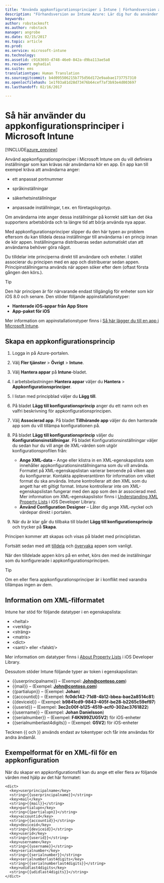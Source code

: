 ```yaml
---
title: "Använda appkonfigurationsprinciper i Intune | Förhandsversion av Intune Azure | Microsoft Docs"
description: "Förhandsversion av Intune Azure: Lär dig hur du använder appkonfigurationsprinciper för att ange konfigurationsdata till en iOS-app när den körs."
keywords: 
author: robstackmsft
ms.author: robstack
manager: angrobe
ms.date: 02/15/2017
ms.topic: article
ms.prod: 
ms.service: microsoft-intune
ms.technology: 
ms.assetid: c9163693-d748-46e0-842a-d9ba113ae5a8
ms.reviewer: mghadial
ms.suite: ems
translationtype: Human Translation
ms.sourcegitcommit: b4d095506215b775d56d172e9aabae1737757310
ms.openlocfilehash: 1e1f03a81d28d73476b64cef7af3b93e4d003697
ms.lasthandoff: 02/16/2017

---
```


# <a name="how-to-use-microsoft-intune-app-configuration-policies"></a>Så här använder du appkonfigurationsprinciper i Microsoft Intune

[!INCLUDE[azure_preview](../includes/azure_preview.md)]

Använd appkonfigurationsprinciper i Microsoft Intune om du vill definiera inställningar som kan krävas när användarna kör en app. En app kan till exempel kräva att användarna anger:

-   ett anpassat portnummer

-   språkinställningar

-   säkerhetsinställningar

-   anpassade inställningar, t.ex. en företagslogotyp.

Om användarna inte anger dessa inställningar på korrekt sätt kan det öka supportens arbetsbörda och ta längre tid att börja använda nya appar.

Med appkonfigurationsprinciper slipper du den här typen av problem eftersom du kan tilldela dessa inställningar till användarna i en princip innan de kör appen. Inställningarna distribueras sedan automatiskt utan att användarna behöver göra något.

Du tilldelar inte principerna direkt till användare och enheter. I stället associerar du principen med en app och distribuerar sedan appen. Principinställningarna används när appen söker efter dem (oftast första gången den körs.).

> [!TIP]
> Den här principen är för närvarande endast tillgänglig för enheter som kör iOS 8.0 och senare. Den stöder följande appinstallationstyper:
>
> -   **Hanterade iOS-appar från App Store**
> -   **App-paket för iOS**
>
> Mer information om appinstallationstyper finns i [Så här lägger du till en app i Microsoft Intune](/intune-azure/manage-apps/add-apps).

## <a name="create-an-app-configuration-policy"></a>Skapa en appkonfigurationsprincip

1. Logga in på Azure-portalen.
2. Välj **Fler tjänster** > **Övrigt** > **Intune**.
3. Välj **Hantera appar** på **Intune**-bladet.
1.  I arbetsbelastningen **Hantera appar** väljer du **Hantera** > **Appkonfigurationsprinciper**.

2.  I listan med principblad väljer du **Lägg till**.

3.  På bladet **Lägg till konfigurationsprincip** anger du ett namn och en valfri beskrivning för appkonfigurationsprincipen.
4.  Välj **Associerad app**. På bladet **Tillhörande app** väljer du den hanterade app som du vill tillämpa konfigurationen på.
5.  På bladet **Lägg till konfigurationsprincip** väljer du **Konfigurationsinställningar**. På bladet Konfigurationsinställningar väljer du sedan hur du vill ange de XML-värden som utgör konfigurationsprofilen från:
    - **Ange XML-data** – Ange eller klistra in en XML-egenskapslista som innehåller appkonfigurationsinställningarna som du vill använda. Formatet på XML-egenskapslistan varierar beroende på vilken app du konfigurerar. Kontakta appleverantören för information om vilket format du ska använda.
    Intune kontrollerar att den XML som du angett har ett giltigt format. Intune kontrollerar inte om XML-egenskapslistan fungerar med den app som den är associerad med.
    Mer information om XML-egenskapslistor finns i [Understanding XML Property Lists](https://developer.apple.com/library/ios/documentation/Cocoa/Conceptual/PropertyLists/UnderstandXMLPlist/UnderstandXMLPlist.html) i iOS Developer Library.
    - **Använd Configuration Designer** – Låter dig ange XML-nyckel och värdepar direkt i portalen.
8. När du är klar går du tillbaka till bladet **Lägg till konfigurationsprincip** och trycker på **Skapa**.

Principen kommer att skapas och visas på bladet med principlistan.

Fortsätt sedan med att [tilldela](deploy-apps.md) och [övervaka](monitor-apps.md) appen som vanligt.

När den tilldelade appen körs på en enhet, körs den med de inställningar som du konfigurerade i appkonfigurationsprincipen.

> [!TIP]
> Om en eller flera appkonfigurationsprinciper är i konflikt med varandra tillämpas ingen av dem.

## <a name="information-about-the-xml-file-format"></a>Information om XML-filformatet

Intune har stöd för följande datatyper i en egenskapslista:

- &lt;heltal&gt;
- &lt;verklig&gt;
- &lt;sträng&gt;
- &lt;matris&gt;
- &lt;dict&gt;
- &lt;sant/&gt; eller &lt;falskt/&gt;

Mer information om datatyper finns i [About Property Lists](https://developer.apple.com/library/ios/documentation/Cocoa/Conceptual/PropertyLists/AboutPropertyLists/AboutPropertyLists.html) i iOS Developer Library.

Dessutom stöder Intune följande typer av token i egenskapslistan:
- \{\{userprincipalname\}\} – (Exempel: **John@contoso.com**)
- \{\{mail\}\} – (Exempel: **John@contoso.com**)
- \{\{partialupn\}\} – (Exempel: **Johan**)
- \{\{accountid\}\} – (Exempel: **fc0dc142-71d8-4b12-bbea-bae2a8514c81**)
- \{\{deviceid\}\} – (Exempel: **b9841cd9-9843-405f-be28-b2265c59ef97**)
- \{\{userid\}\} – (Exempel: **3ec2c00f-b125-4519-acf0-302ac3761822**)
- \{\{username\}\} – (Exempel: **Johan Danielsson**)
- \{\{serialnumber\}\} – (Exempel: **F4KN99ZUG5V2**) för iOS-enheter
- \{\{serialnumberlast4digits\}\} – (Exempel: **G5V2**) för iOS-enheter

Tecknen \{\{ och \}\} används endast av tokentyper och får inte användas för andra ändamål.





## <a name="example-format-for-an-app-configuration-xml-file"></a>Exempelformat för en XML-fil för en appkonfiguration

När du skapar en appkonfigurationsfil kan du ange ett eller flera av följande värden med hjälp av det här formatet:

```
<dict>
  <key>userprincipalname</key>
  <string>{{userprincipalname}}</string>
  <key>mail</key>
  <string>{{mail}}</string>
  <key>partialupn</key>
  <string>{{partialupn}}</string>
  <key>accountid</key>
  <string>{{accountid}}</string>
  <key>deviceid</key>
  <string>{{deviceid}}</string>
  <key>userid</key>
  <string>{{userid}}</string>
  <key>username</key>
  <string>{{username}}</string>
  <key>serialnumber</key>
  <string>{{serialnumber}}</string>
  <key>serialnumberlast4digits</key>
  <string>{{serialnumberlast4digits}}</string>
  <key>udidlast4digits</key>
  <string>{{udidlast4digits}}</string>
</dict>

```


